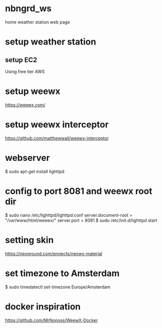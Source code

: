 # nbngrd_ws
home weather station web page

# setup weather station

## setup EC2
Using free tier AWS


# setup weewx
https://weewx.com/

# setup weewx interceptor
https://github.com/matthewwall/weewx-interceptor

# webserver
$ sudo apt-get install lighttpd
# config to port 8081 and weewx root dir
$ sudo nano /etc/lighttpd/lighttpd.conf
    server.document-root        = "/var/www/html/weewx/"
    server.port                 = 8081
$ sudo /etc/init.d/lighttpd start

# setting skin
https://neoground.com/projects/neowx-material

# set timezone to Amsterdam
$ sudo timedatectl set-timezone Europe/Amsterdam

# docker inspiration
https://github.com/MrNonoss/WeewX-Docker
